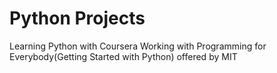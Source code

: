 # Python Projects
 Learning Python with Coursera
 Working with Programming for Everybody(Getting Started with Python) offered by MIT
